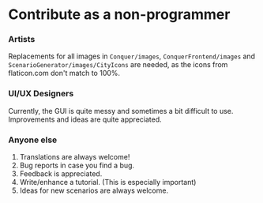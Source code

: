 # Contribute as a non-programmer

### Artists

Replacements for all images in `Conquer/images`, `ConquerFrontend/images` and `ScenarioGenerator/images/CityIcons`  are
needed, as the icons from flaticon.com don't match to 100%.

### UI/UX Designers

Currently, the GUI is quite messy and sometimes a bit difficult to use. Improvements and ideas are quite appreciated.

### Anyone else

1. Translations are always welcome!
2. Bug reports in case you find a bug.
3. Feedback is appreciated.
4. Write/enhance a tutorial. (This is especially important)
5. Ideas for new scenarios are always welcome.
